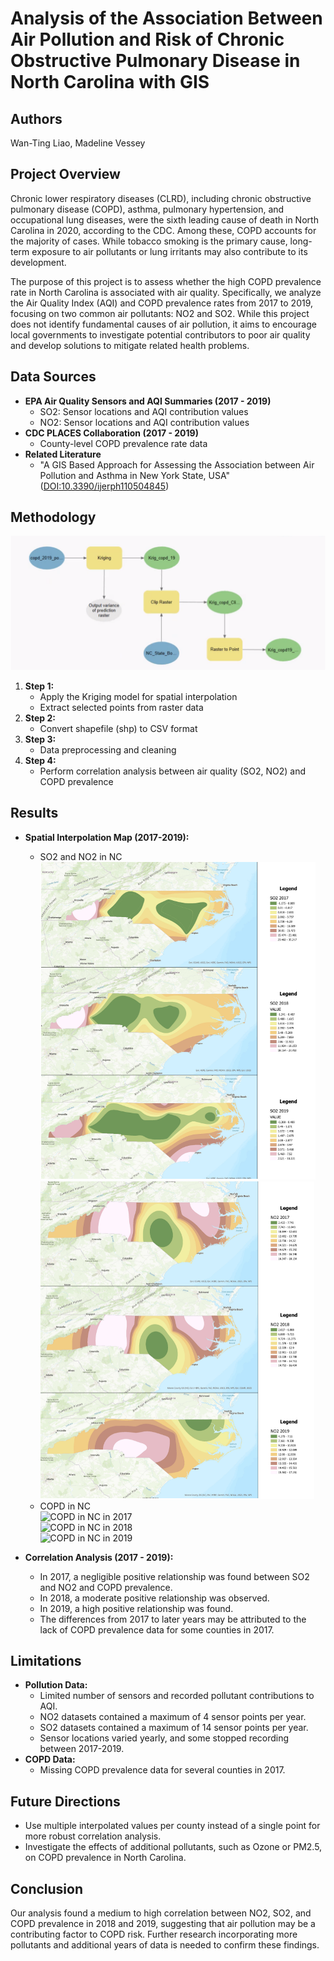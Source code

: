 # Analysis of the Association Between Air Pollution and Risk of Chronic Obstructive Pulmonary Disease in North Carolina with GIS

## Authors
Wan-Ting Liao, Madeline Vessey

## Project Overview
Chronic lower respiratory diseases (CLRD), including chronic obstructive pulmonary disease (COPD), asthma, pulmonary hypertension, and occupational lung diseases, were the sixth leading cause of death in North Carolina in 2020, according to the CDC. Among these, COPD accounts for the majority of cases. While tobacco smoking is the primary cause, long-term exposure to air pollutants or lung irritants may also contribute to its development.

The purpose of this project is to assess whether the high COPD prevalence rate in North Carolina is associated with air quality. Specifically, we analyze the Air Quality Index (AQI) and COPD prevalence rates from 2017 to 2019, focusing on two common air pollutants: NO2 and SO2. While this project does not identify fundamental causes of air pollution, it aims to encourage local governments to investigate potential contributors to poor air quality and develop solutions to mitigate related health problems.

## Data Sources
- **EPA Air Quality Sensors and AQI Summaries (2017 - 2019)**
  - SO2: Sensor locations and AQI contribution values
  - NO2: Sensor locations and AQI contribution values
- **CDC PLACES Collaboration (2017 - 2019)**
  - County-level COPD prevalence rate data
- **Related Literature**
  - "A GIS Based Approach for Assessing the Association between Air Pollution and Asthma in New York State, USA" ([DOI:10.3390/ijerph110504845](https://doi.org/10.3390/ijerph110504845))

## Methodology
![workflow](images/model_flow_chart.png)
1. **Step 1:**
   - Apply the Kriging model for spatial interpolation
   - Extract selected points from raster data
2. **Step 2:**
   - Convert shapefile (shp) to CSV format
3. **Step 3:**
   - Data preprocessing and cleaning
4. **Step 4:**
   - Perform correlation analysis between air quality (SO2, NO2) and COPD prevalence

## Results
- **Spatial Interpolation Map (2017-2019):**
  - SO2 and NO2 in NC  
    ![SO2 in NC (2017-2019)](images/so2.png)  ![NO2 in NC (2017-2019)](images/no2.png)  
  - COPD in NC  
    ![COPD in NC in 2017](images/copd_2017.png)  
    ![COPD in NC in 2018](images/copd_2018.png)  
    ![COPD in NC in 2019](images/copd_2019.png)  

- **Correlation Analysis (2017 - 2019):**
  - In 2017, a negligible positive relationship was found between SO2 and NO2 and COPD prevalence.
  - In 2018, a moderate positive relationship was observed.
  - In 2019, a high positive relationship was found.
  - The differences from 2017 to later years may be attributed to the lack of COPD prevalence data for some counties in 2017.

## Limitations
- **Pollution Data:**
  - Limited number of sensors and recorded pollutant contributions to AQI.
  - NO2 datasets contained a maximum of 4 sensor points per year.
  - SO2 datasets contained a maximum of 14 sensor points per year.
  - Sensor locations varied yearly, and some stopped recording between 2017-2019.
- **COPD Data:**
  - Missing COPD prevalence data for several counties in 2017.

## Future Directions
- Use multiple interpolated values per county instead of a single point for more robust correlation analysis.
- Investigate the effects of additional pollutants, such as Ozone or PM2.5, on COPD prevalence in North Carolina.

## Conclusion
Our analysis found a medium to high correlation between NO2, SO2, and COPD prevalence in 2018 and 2019, suggesting that air pollution may be a contributing factor to COPD risk. Further research incorporating more pollutants and additional years of data is needed to confirm these findings.

